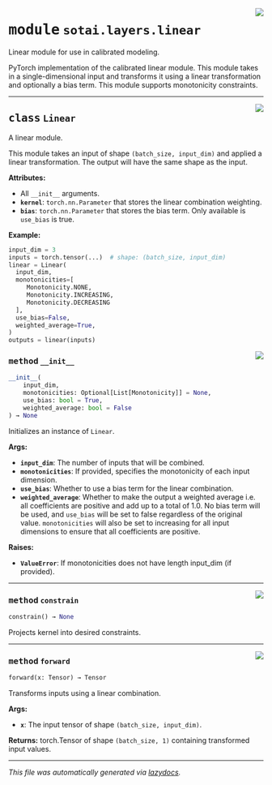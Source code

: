 <!-- markdownlint-disable -->

<a href="https://github.com/SOTAI-Labs/sotai/tree/main/sotai/layers/linear.py#L0"><img align="right" style="float:right;" src="https://img.shields.io/badge/-source-cccccc?style=flat-square"></a>

# <kbd>module</kbd> `sotai.layers.linear`
Linear module for use in calibrated modeling. 

PyTorch implementation of the calibrated linear module. This module takes in a single-dimensional input and transforms it using a linear transformation and optionally a bias term. This module supports monotonicity constraints. 



---

<a href="https://github.com/SOTAI-Labs/sotai/tree/main/sotai/layers/linear.py#L14"><img align="right" style="float:right;" src="https://img.shields.io/badge/-source-cccccc?style=flat-square"></a>

## <kbd>class</kbd> `Linear`
A linear module. 

This module takes an input of shape `(batch_size, input_dim)` and applied a linear transformation. The output will have the same shape as the input. 



**Attributes:**
 
  - All `__init__` arguments. 
 - <b>`kernel`</b>:  `torch.nn.Parameter` that stores the linear combination weighting. 
 - <b>`bias`</b>:  `torch.nn.Parameter` that stores the bias term. Only available is `use_bias`  is true. 



**Example:**
 

```python
input_dim = 3
inputs = torch.tensor(...)  # shape: (batch_size, input_dim)
linear = Linear(
  input_dim,
  monotonicities=[
     Monotonicity.NONE,
     Monotonicity.INCREASING,
     Monotonicity.DECREASING
  ],
  use_bias=False,
  weighted_average=True,
)
outputs = linear(inputs)
``` 

<a href="https://github.com/SOTAI-Labs/sotai/tree/main/sotai/layers/linear.py#L45"><img align="right" style="float:right;" src="https://img.shields.io/badge/-source-cccccc?style=flat-square"></a>

### <kbd>method</kbd> `__init__`

```python
__init__(
    input_dim,
    monotonicities: Optional[List[Monotonicity]] = None,
    use_bias: bool = True,
    weighted_average: bool = False
) → None
```

Initializes an instance of `Linear`. 



**Args:**
 
 - <b>`input_dim`</b>:  The number of inputs that will be combined. 
 - <b>`monotonicities`</b>:  If provided, specifies the monotonicity of each input  dimension. 
 - <b>`use_bias`</b>:  Whether to use a bias term for the linear combination. 
 - <b>`weighted_average`</b>:  Whether to make the output a weighted average i.e. all  coefficients are positive and add up to a total of 1.0. No bias term will  be used, and `use_bias` will be set to false regardless of the original  value. `monotonicities` will also be set to increasing for all input  dimensions to ensure that all coefficients are positive. 



**Raises:**
 
 - <b>`ValueError`</b>:  If monotonicities does not have length input_dim (if provided). 




---

<a href="https://github.com/SOTAI-Labs/sotai/tree/main/sotai/layers/linear/constrain#L101"><img align="right" style="float:right;" src="https://img.shields.io/badge/-source-cccccc?style=flat-square"></a>

### <kbd>method</kbd> `constrain`

```python
constrain() → None
```

Projects kernel into desired constraints. 

---

<a href="https://github.com/SOTAI-Labs/sotai/tree/main/sotai/layers/linear.py#L87"><img align="right" style="float:right;" src="https://img.shields.io/badge/-source-cccccc?style=flat-square"></a>

### <kbd>method</kbd> `forward`

```python
forward(x: Tensor) → Tensor
```

Transforms inputs using a linear combination. 



**Args:**
 
 - <b>`x`</b>:  The input tensor of shape `(batch_size, input_dim)`. 



**Returns:**
 torch.Tensor of shape `(batch_size, 1)` containing transformed input values. 




---

_This file was automatically generated via [lazydocs](https://github.com/ml-tooling/lazydocs)._
